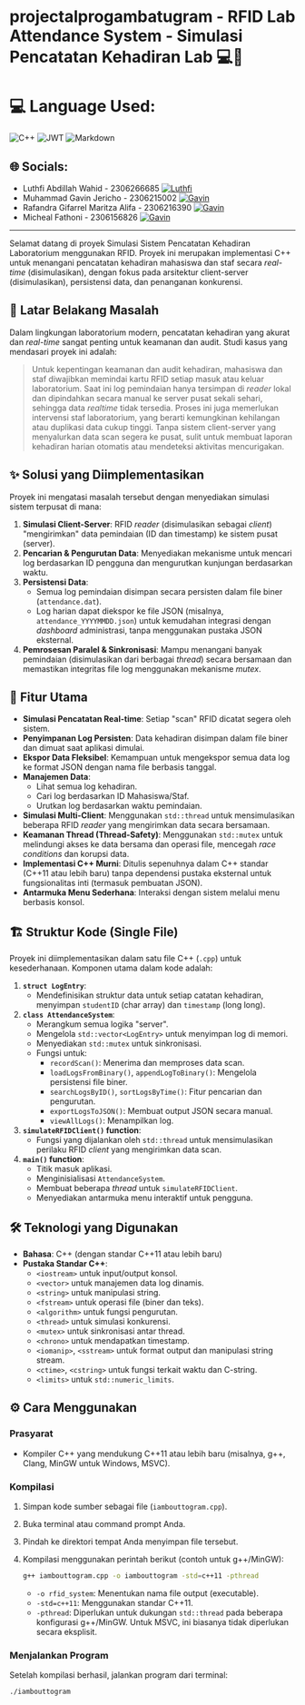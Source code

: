 #  projectalprogambatugram - RFID Lab Attendance System - Simulasi Pencatatan Kehadiran Lab 💻🔬

# 💻 Language Used:
![C++](https://img.shields.io/badge/c++-%2300599C.svg?style=for-the-badge&logo=c%2B%2B&logoColor=white) ![JWT](https://img.shields.io/badge/JWT-black?style=for-the-badge&logo=JSON%20web%20tokens) ![Markdown](https://img.shields.io/badge/markdown-%23000000.svg?style=for-the-badge&logo=markdown&logoColor=white)

## 🌐 Socials:
- Luthfi Abdillah Wahid - 2306266685 [![Luthfi](https://img.shields.io/badge/Instagram-%23E4405F.svg?logo=Instagram&logoColor=white)](https://instagram.com/luthfiwhd) 
- Muhammad Gavin Jericho - 2306215002 [![Gavin](https://img.shields.io/badge/Instagram-%23E4405F.svg?logo=Instagram&logoColor=white)](https://instagram.com/gav.jericho)
- Rafandra Gifarrel Maritza Alifa - 2306216390 [![Gavin](https://img.shields.io/badge/Instagram-%23E4405F.svg?logo=Instagram&logoColor=white)](https://instagram.com/rappandra)
- Micheal Fathoni - 2306156826 [![Gavin](https://img.shields.io/badge/Instagram-%23E4405F.svg?logo=Instagram&logoColor=white)](https://instagram.com/fathoni.0110)

--- 

Selamat datang di proyek Simulasi Sistem Pencatatan Kehadiran Laboratorium menggunakan RFID. Proyek ini merupakan implementasi C++ untuk menangani pencatatan kehadiran mahasiswa dan staf secara *real-time* (disimulasikan), dengan fokus pada arsitektur client-server (disimulasikan), persistensi data, dan penanganan konkurensi.

## 📜 Latar Belakang Masalah

Dalam lingkungan laboratorium modern, pencatatan kehadiran yang akurat dan *real-time* sangat penting untuk keamanan dan audit. Studi kasus yang mendasari proyek ini adalah:

> Untuk kepentingan keamanan dan audit kehadiran, mahasiswa dan staf diwajibkan memindai kartu RFID setiap masuk atau keluar laboratorium. Saat ini log pemindaian hanya tersimpan di *reader* lokal dan dipindahkan secara manual ke server pusat sekali sehari, sehingga data *realtime* tidak tersedia. Proses ini juga memerlukan intervensi staf laboratorium, yang berarti kemungkinan kehilangan atau duplikasi data cukup tinggi. Tanpa sistem client-server yang menyalurkan data scan segera ke pusat, sulit untuk membuat laporan kehadiran harian otomatis atau mendeteksi aktivitas mencurigakan.

## ✨ Solusi yang Diimplementasikan

Proyek ini mengatasi masalah tersebut dengan menyediakan simulasi sistem terpusat di mana:
1.  **Simulasi Client-Server**: RFID *reader* (disimulasikan sebagai *client*) "mengirimkan" data pemindaian (ID dan timestamp) ke sistem pusat (server).
2.  **Pencarian & Pengurutan Data**: Menyediakan mekanisme untuk mencari log berdasarkan ID pengguna dan mengurutkan kunjungan berdasarkan waktu.
3.  **Persistensi Data**:
    * Semua log pemindaian disimpan secara persisten dalam file biner (`attendance.dat`).
    * Log harian dapat diekspor ke file JSON (misalnya, `attendance_YYYYMMDD.json`) untuk kemudahan integrasi dengan *dashboard* administrasi, tanpa menggunakan pustaka JSON eksternal.
4.  **Pemrosesan Paralel & Sinkronisasi**: Mampu menangani banyak pemindaian (disimulasikan dari berbagai *thread*) secara bersamaan dan memastikan integritas file log menggunakan mekanisme *mutex*.

## 🚀 Fitur Utama

* **Simulasi Pencatatan Real-time**: Setiap "scan" RFID dicatat segera oleh sistem.
* **Penyimpanan Log Persisten**: Data kehadiran disimpan dalam file biner dan dimuat saat aplikasi dimulai.
* **Ekspor Data Fleksibel**: Kemampuan untuk mengekspor semua data log ke format JSON dengan nama file berbasis tanggal.
* **Manajemen Data**:
    * Lihat semua log kehadiran.
    * Cari log berdasarkan ID Mahasiswa/Staf.
    * Urutkan log berdasarkan waktu pemindaian.
* **Simulasi Multi-Client**: Menggunakan `std::thread` untuk mensimulasikan beberapa RFID *reader* yang mengirimkan data secara bersamaan.
* **Keamanan Thread (Thread-Safety)**: Menggunakan `std::mutex` untuk melindungi akses ke data bersama dan operasi file, mencegah *race conditions* dan korupsi data.
* **Implementasi C++ Murni**: Ditulis sepenuhnya dalam C++ standar (C++11 atau lebih baru) tanpa dependensi pustaka eksternal untuk fungsionalitas inti (termasuk pembuatan JSON).
* **Antarmuka Menu Sederhana**: Interaksi dengan sistem melalui menu berbasis konsol.

## 🏗️ Struktur Kode (Single File)

Proyek ini diimplementasikan dalam satu file C++ (`.cpp`) untuk kesederhanaan. Komponen utama dalam kode adalah:

1.  **`struct LogEntry`**:
    * Mendefinisikan struktur data untuk setiap catatan kehadiran, menyimpan `studentID` (char array) dan `timestamp` (long long).
2.  **`class AttendanceSystem`**:
    * Merangkum semua logika "server".
    * Mengelola `std::vector<LogEntry>` untuk menyimpan log di memori.
    * Menyediakan `std::mutex` untuk sinkronisasi.
    * Fungsi untuk:
        * `recordScan()`: Menerima dan memproses data scan.
        * `loadLogsFromBinary()`, `appendLogToBinary()`: Mengelola persistensi file biner.
        * `searchLogsByID()`, `sortLogsByTime()`: Fitur pencarian dan pengurutan.
        * `exportLogsToJSON()`: Membuat output JSON secara manual.
        * `viewAllLogs()`: Menampilkan log.
3.  **`simulateRFIDClient()` function**:
    * Fungsi yang dijalankan oleh `std::thread` untuk mensimulasikan perilaku RFID *client* yang mengirimkan data scan.
4.  **`main()` function**:
    * Titik masuk aplikasi.
    * Menginisialisasi `AttendanceSystem`.
    * Membuat beberapa *thread* untuk `simulateRFIDClient`.
    * Menyediakan antarmuka menu interaktif untuk pengguna.

## 🛠️ Teknologi yang Digunakan

* **Bahasa**: C++ (dengan standar C++11 atau lebih baru)
* **Pustaka Standar C++**:
    * `<iostream>` untuk input/output konsol.
    * `<vector>` untuk manajemen data log dinamis.
    * `<string>` untuk manipulasi string.
    * `<fstream>` untuk operasi file (biner dan teks).
    * `<algorithm>` untuk fungsi pengurutan.
    * `<thread>` untuk simulasi konkurensi.
    * `<mutex>` untuk sinkronisasi antar thread.
    * `<chrono>` untuk mendapatkan timestamp.
    * `<iomanip>`, `<sstream>` untuk format output dan manipulasi string stream.
    * `<ctime>`, `<cstring>` untuk fungsi terkait waktu dan C-string.
    * `<limits>` untuk `std::numeric_limits`.

## ⚙️ Cara Menggunakan

### Prasyarat

* Kompiler C++ yang mendukung C++11 atau lebih baru (misalnya, g++, Clang, MinGW untuk Windows, MSVC).

### Kompilasi

1.  Simpan kode sumber sebagai file (`iambouttogram.cpp`).
2.  Buka terminal atau command prompt Anda.
3.  Pindah ke direktori tempat Anda menyimpan file tersebut.
4.  Kompilasi menggunakan perintah berikut (contoh untuk g++/MinGW):

    ```bash
    g++ iambouttogram.cpp -o iambouttogram -std=c++11 -pthread
    ```
    * `-o rfid_system`: Menentukan nama file output (executable).
    * `-std=c++11`: Menggunakan standar C++11.
    * `-pthread`: Diperlukan untuk dukungan `std::thread` pada beberapa konfigurasi g++/MinGW. Untuk MSVC, ini biasanya tidak diperlukan secara eksplisit.

### Menjalankan Program

Setelah kompilasi berhasil, jalankan program dari terminal:

```bash
./iambouttogram  